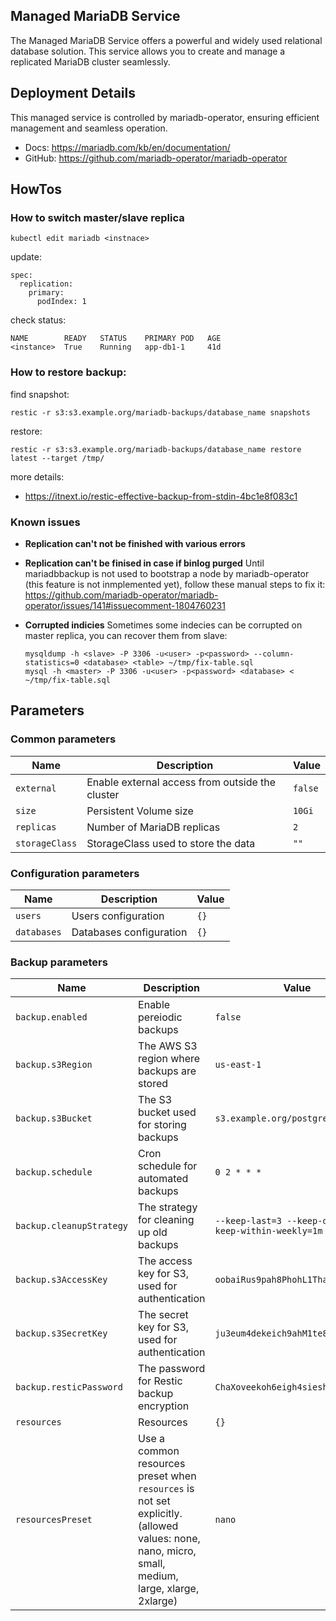 ## Managed MariaDB Service

The Managed MariaDB Service offers a powerful and widely used relational database solution. This service allows you to create and manage a replicated MariaDB cluster seamlessly.

## Deployment Details

This managed service is controlled by mariadb-operator, ensuring efficient management and seamless operation.

- Docs: https://mariadb.com/kb/en/documentation/
- GitHub: https://github.com/mariadb-operator/mariadb-operator

## HowTos

### How to switch master/slave replica

```
kubectl edit mariadb <instnace>
```
update:

```
spec:
  replication:
    primary:
      podIndex: 1
```

check status:

```
NAME        READY   STATUS    PRIMARY POD   AGE
<instance>  True    Running   app-db1-1     41d
```

### How to restore backup:

find snapshot:
```
restic -r s3:s3.example.org/mariadb-backups/database_name snapshots
```


restore:
```
restic -r s3:s3.example.org/mariadb-backups/database_name restore latest --target /tmp/
```

more details:
- https://itnext.io/restic-effective-backup-from-stdin-4bc1e8f083c1

### Known issues

- **Replication can't not be finished with various errors**
- **Replication can't be finised in case if binlog purged**
  Until mariadbbackup is not used to bootstrap a node by mariadb-operator (this feature is not inmplemented yet), follow these manual steps to fix it:
  https://github.com/mariadb-operator/mariadb-operator/issues/141#issuecomment-1804760231

- **Corrupted indicies**
  Sometimes some indecies can be corrupted on master replica, you can recover them from slave:

  ```
  mysqldump -h <slave> -P 3306 -u<user> -p<password> --column-statistics=0 <database> <table> ~/tmp/fix-table.sql
  mysql -h <master> -P 3306 -u<user> -p<password> <database> < ~/tmp/fix-table.sql
  ```

## Parameters

### Common parameters

| Name           | Description                                     | Value   |
| -------------- | ----------------------------------------------- | ------- |
| `external`     | Enable external access from outside the cluster | `false` |
| `size`         | Persistent Volume size                          | `10Gi`  |
| `replicas`     | Number of MariaDB replicas                      | `2`     |
| `storageClass` | StorageClass used to store the data             | `""`    |

### Configuration parameters

| Name        | Description             | Value |
| ----------- | ----------------------- | ----- |
| `users`     | Users configuration     | `{}`  |
| `databases` | Databases configuration | `{}`  |

### Backup parameters

| Name                     | Description                                                                                                                                      | Value                                                  |
| ------------------------ | ------------------------------------------------------------------------------------------------------------------------------------------------ | ------------------------------------------------------ |
| `backup.enabled`         | Enable pereiodic backups                                                                                                                         | `false`                                                |
| `backup.s3Region`        | The AWS S3 region where backups are stored                                                                                                       | `us-east-1`                                            |
| `backup.s3Bucket`        | The S3 bucket used for storing backups                                                                                                           | `s3.example.org/postgres-backups`                      |
| `backup.schedule`        | Cron schedule for automated backups                                                                                                              | `0 2 * * *`                                            |
| `backup.cleanupStrategy` | The strategy for cleaning up old backups                                                                                                         | `--keep-last=3 --keep-daily=3 --keep-within-weekly=1m` |
| `backup.s3AccessKey`     | The access key for S3, used for authentication                                                                                                   | `oobaiRus9pah8PhohL1ThaeTa4UVa7gu`                     |
| `backup.s3SecretKey`     | The secret key for S3, used for authentication                                                                                                   | `ju3eum4dekeich9ahM1te8waeGai0oog`                     |
| `backup.resticPassword`  | The password for Restic backup encryption                                                                                                        | `ChaXoveekoh6eigh4siesheeda2quai0`                     |
| `resources`              | Resources                                                                                                                                        | `{}`                                                   |
| `resourcesPreset`        | Use a common resources preset when `resources` is not set explicitly. (allowed values: none, nano, micro, small, medium, large, xlarge, 2xlarge) | `nano`                                                 |

